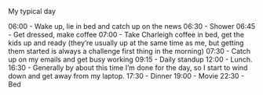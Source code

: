 My typical day

06:00 - Wake up, lie in bed and catch up on the news
06:30 - Shower
06:45 - Get dressed, make coffee
07:00 - Take Charleigh coffee in bed, get the kids up and ready (they’re usually up at the same time as me, but getting them started is always a challenge first thing in the morning)
07:30 - Catch up on my emails and get busy working
09:15 - Daily standup
12:00 - Lunch.
16:30 - Generally by about this time I’m done for the day, so I start to wind down and get away from my laptop.
17:30 - Dinner
19:00 - Movie
22:30 - Bed